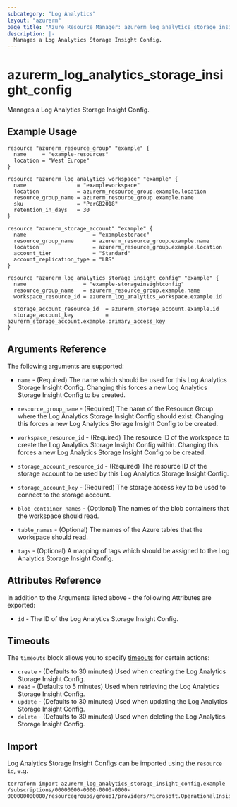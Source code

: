```yaml
---
subcategory: "Log Analytics"
layout: "azurerm"
page_title: "Azure Resource Manager: azurerm_log_analytics_storage_insight_config"
description: |-
  Manages a Log Analytics Storage Insight Config.
---
```


# azurerm_log_analytics_storage_insight_config

Manages a Log Analytics Storage Insight Config.

## Example Usage

```hcl
resource "azurerm_resource_group" "example" {
  name     = "example-resources"
  location = "West Europe"
}

resource "azurerm_log_analytics_workspace" "example" {
  name                = "exampleworkspace"
  location            = azurerm_resource_group.example.location
  resource_group_name = azurerm_resource_group.example.name
  sku                 = "PerGB2018"
  retention_in_days   = 30
}

resource "azurerm_storage_account" "example" {
  name                     = "examplestoracc"
  resource_group_name      = azurerm_resource_group.example.name
  location                 = azurerm_resource_group.example.location
  account_tier             = "Standard"
  account_replication_type = "LRS"
}

resource "azurerm_log_analytics_storage_insight_config" "example" {
  name                  = "example-storageinsightconfig"
  resource_group_name   = azurerm_resource_group.example.name
  workspace_resource_id = azurerm_log_analytics_workspace.example.id

  storage_account_resource_id  = azurerm_storage_account.example.id
  storage_account_key          = azurerm_storage_account.example.primary_access_key
}
```

## Arguments Reference

The following arguments are supported:

* `name` - (Required) The name which should be used for this Log Analytics Storage Insight Config. Changing this forces a new Log Analytics Storage Insight Config to be created.

* `resource_group_name` - (Required) The name of the Resource Group where the Log Analytics Storage Insight Config should exist. Changing this forces a new Log Analytics Storage Insight Config to be created.

* `workspace_resource_id` - (Required) The resource ID of the workspace to create the Log Analytics Storage Insight Config within. Changing this forces a new Log Analytics Storage Insight Config to be created.

* `storage_account_resource_id` - (Required) The resource ID of the storage account to be used by this Log Analytics Storage Insight Config.

* `storage_account_key` - (Required) The storage access key to be used to connect to the storage account.

* `blob_container_names` - (Optional) The names of the blob containers that the workspace should read.

* `table_names` - (Optional) The names of the Azure tables that the workspace should read.

* `tags` - (Optional) A mapping of tags which should be assigned to the Log Analytics Storage Insight Config.

## Attributes Reference

In addition to the Arguments listed above - the following Attributes are exported: 

* `id` - The ID of the Log Analytics Storage Insight Config.

## Timeouts

The `timeouts` block allows you to specify [timeouts](https://www.terraform.io/docs/configuration/resources.html#timeouts) for certain actions:

* `create` - (Defaults to 30 minutes) Used when creating the Log Analytics Storage Insight Config.
* `read` - (Defaults to 5 minutes) Used when retrieving the Log Analytics Storage Insight Config.
* `update` - (Defaults to 30 minutes) Used when updating the Log Analytics Storage Insight Config.
* `delete` - (Defaults to 30 minutes) Used when deleting the Log Analytics Storage Insight Config.

## Import

Log Analytics Storage Insight Configs can be imported using the `resource id`, e.g.

```shell
terraform import azurerm_log_analytics_storage_insight_config.example /subscriptions/00000000-0000-0000-0000-000000000000/resourcegroups/group1/providers/Microsoft.OperationalInsights/workspaces/workspace1/storageInsightConfigs/storageInsight1
```